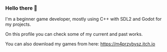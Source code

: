 ### Hello there 👋
I'm a beginner game developer, mostly using C++ with SDL2 and Godot for my projects. 

On this profile you can check some of my current and past works.

You can also download my games from here: https://m4przybysz.itch.io

<!--
**M4przybysz/M4przybysz** is a ✨ _special_ ✨ repository because its `README.md` (this file) appears on your GitHub profile.

Here are some ideas to get you started:

- 🔭 I’m currently working on ...
- 🌱 I’m currently learning ...
- 👯 I’m looking to collaborate on ...
- 🤔 I’m looking for help with ...
- 💬 Ask me about ...
- 📫 How to reach me: ...
- 😄 Pronouns: ...
- ⚡ Fun fact: ...
-->
